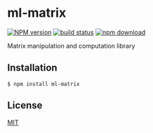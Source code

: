 # ml-matrix

  [![NPM version][npm-image]][npm-url]
  [![build status][travis-image]][travis-url]
  [![npm download][download-image]][download-url]

Matrix manipulation and computation library

## Installation

`$ npm install ml-matrix`

## License

  [MIT](./LICENSE)

[npm-image]: https://img.shields.io/npm/v/ml-matrix.svg?style=flat-square
[npm-url]: https://npmjs.org/package/ml-matrix
[travis-image]: https://img.shields.io/travis/mljs/matrix/master.svg?style=flat-square
[travis-url]: https://travis-ci.org/mljs/matrix
[download-image]: https://img.shields.io/npm/dm/ml-matrix.svg?style=flat-square
[download-url]: https://npmjs.org/package/ml-matrix
